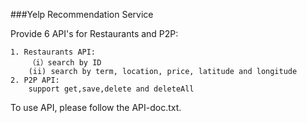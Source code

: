 ###Yelp Recommendation Service

Provide 6 API's for Restaurants and P2P:

    1. Restaurants API:
        （i）search by ID
        (ii) search by term, location, price, latitude and longitude
    2. P2P API:
        support get,save,delete and deleteAll

To use API, please follow the API-doc.txt.
